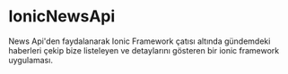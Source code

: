# IonicNewsApi

News Api'den faydalanarak Ionic Framework çatısı altında gündemdeki haberleri çekip bize listeleyen ve detaylarını gösteren bir ionic framework uygulaması. 